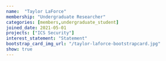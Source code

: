 ```yaml
---
name:  "Taylor LaForce"
membership: "Undergraduate Researcher"
categories: [members,undergraduate_student]
joined_date: 2021-05-01
projects: ["ICS Security"]
interest_statement: "Statement"
bootstrap_card_img_url: "/taylor-laforce-bootstrapcard.jpg"
show: true
---
```

